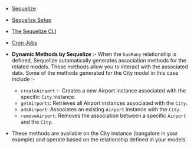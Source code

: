 

- [Sequelize](https://sequelize.org/)
- [Sequelize Setup](https://sequelize.org/docs/v6/getting-started/)
- [The Sequelize CLI](https://github.com/sequelize/cli?tab=readme-ov-file#usage)
- [Cron Jobs](https://chatgpt.com/share/678e6b7d-81c0-8004-b8e9-396227441ff2)

- **Dynamic Methods by Sequelize** :- When the `hasMany` relationship is defined, Sequelize automatically generates association methods for the related models. These methods allow you to interact with the associated data. Some of the methods generated for the City model in this case include :-
    - `createAirport` :- Creates a new Airport instance associated with the specific `City` instance.
    - `getAirports`: Retrieves all Airport instances associated with the `City`.
    - `addAirport`: Associates an existing `Airport` instance with the `City`.
    - `removeAirport`: Removes the association between a specific `Airport` and the `City`.

- These methods are available on the City instance (bangalore in your example) and operate based on the relationship defined in your models.